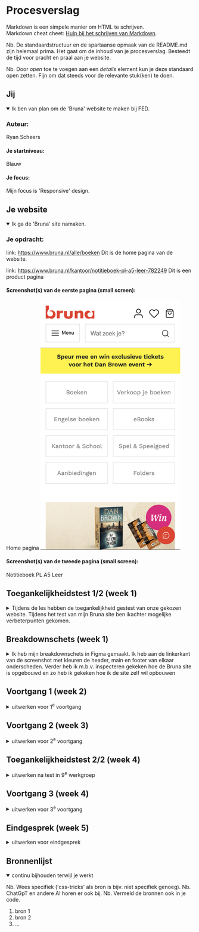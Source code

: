 # Procesverslag
Markdown is een simpele manier om HTML te schrijven.  
Markdown cheat cheet: [Hulp bij het schrijven van Markdown](https://github.com/adam-p/markdown-here/wiki/Markdown-Cheatsheet).

Nb. De standaardstructuur en de spartaanse opmaak van de README.md zijn helemaal prima. Het gaat om de inhoud van je procesverslag. Besteedt de tijd voor pracht en praal aan je website.

Nb. Door *open* toe te voegen aan een *details* element kun je deze standaard open zetten. Fijn om dat steeds voor de relevante stuk(ken) te doen.





## Jij

<details open>
  <summary>Ik ben van plan om de 'Bruna' website te maken bij FED.</summary>

  ### Auteur:
  Ryan Scheers

  #### Je startniveau:
  Blauw

  #### Je focus:
  Mijn focus is 'Responsive' design.
 
</details>





## Je website

<details open>
  <summary>Ik ga de 'Bruna' site namaken.</summary>

  ### Je opdracht:
  link: https://www.bruna.nl/alle/boeken 
  Dit is de home pagina van de website.

  link: https://www.bruna.nl/kantoor/notitieboek-pl-a5-leer-782249 
  Dit is een product pagina

  #### Screenshot(s) van de eerste pagina (small screen): 
  Home pagina 
  <img src="readme-images/bruna-home.png" width="375px" alt="omschrijving van de pagina">

  #### Screenshot(s) van de tweede pagina (small screen):
  Notitieboek PL A5 Leer
 
</details>



## Toegankelijkheidstest 1/2 (week 1)

<details>
  <summary>Tijdens de les hebben de toegankelijkheid gestest van onze gekozen website. Tijdens het test van mijn Bruna site ben ikachter mogelijke verbeterpunten gekomen.</summary>

  ### Bevindingen
  Lijst met je bevindingen die in de test naar voren kwamen:

  1. De bedragen van boeken worden niet voorgelezen. Als je een screenreader gebruikt kom je er niet achter hoe duur een boek is. 

  2. Veel afbeeldingen worden niet uitgelegd. Zo staan er onder sommige boeken uitgebeeld met afbeeldingen van sterren wat mensen er van vinden. De screenreader leest dit niet voor.

  3. Er staan ook geen € euro tekens in de screenreader. Ik weet niet of dit niet werkt in de screenreader of dat de Bruna vergeten is om dit er in te verwerken.

  4. De titel van een boek worden heel vaak genoemd. Je hoort soms wel 3 keer de titel van een boeken. Ik denk dat 2 keer genoeg moet zijn.

  Verder is de Bruna site goed te navigeren met de screenreader. Bijna alles heeft een alt tekst en de tekst is goed te begrijpen.


  Ook heeft de Bruna geen light- en darkmode. Mensen die moeite hebben met het contract kunnen hierdoor de site minder goed lezen.


</details>



## Breakdownschets (week 1)

<details>
  <summary>Ik heb mijn breakdownschets in Figma gemaakt. Ik heb aan de linkerkant van de screenshot met kleuren de header, main en footer van elkaar onderscheden. Verder heb ik m.b.v. inspecteren gekeken hoe de Bruna site is opgebouwd en zo heb ik gekeken hoe ik de site zelf wil opbouwen</summary>

  ### de hele pagina: 
  <img src="readme-images/breakdowneen.png" width="375px" alt="breakdown van de hele pagina">

  ### dynamisch deel (bijv menu): 
  <img src="readme-images/breakdowntwee.png" width="375px" alt="breakdown van een dynamisch deel">

  ### wellicht nog een dynamisch deel (bijv filter): 
  <img src="readme-images/dummy-plaatje.jpg" width="375px" alt="breakdown van nog een dynamisch deel">

</details>





## Voortgang 1 (week 2)

<details>
  <summary>uitwerken voor 1<sup>e</sup> voortgang</summary>

  ### Stand van zaken
  hier dit ging goed & dit was lastig (neem ook screenshots op van delen van je website en code)

  Ik ben bezig met mijn html, maar om ik vind het lastig om te bepalen hoe ik dit moet opbouwen. Ik ben begonnen met sections maken met daarin articles en ik heb nu alle content van de Bruna pagina helemaal in html gezet.


  ### Agenda voor meeting
  samen met je groepje opstellen

  We kregen deze week feedback van studentassistenten. We gingen 1 voor de studenten af.

  Iedere stundent kreeg andere feedback en stelde andere vragen. Sommige vragen van andere studenten kwamen wel overeen met de vrgaen die ik had. 
  Ik wist bijv. niet hoe ik een bepaalde section moest indelen op een handige manier om er css aan toe te kunnen voegen. Toen heb ik die feedback meteen toe gepast/verwerkt.

  Een ander voorbeeld is dat een student voor mij feedback kreeg. Hij had sections gemaakt, maar had er geen heading ingezet. Hierdoor wist ik
  ook waar mijn info/errors vandaan kwamen.


  ### Verslag van meeting
  hier na afloop snel de uitkomsten van de meeting vastleggen

  - punt 1: sections een heading geven.
  - punt 2: nav element om in mijn header en main gebruiken.


</details>





## Voortgang 2 (week 3)

<details>
  <summary>uitwerken voor 2<sup>e</sup> voortgang</summary>

  ### Stand van zaken
  hier dit ging goed & dit was lastig (neem ook screenshots op van delen van je website en code)

  Hier had ik moeite met het maken van mijn eerste nav. Deze moest met behulp van javascript van rechts naar links inbeeld komen. Dit was echt heel lastig. Met de huiswerkopdracht die hier over ging was ik dicht bij het einde gekomen. Hierdoor kon ik hem ook niet op mijn eigen pagina toepassen.

  ### Agenda voor meeting
  samen met je groepje opstellen

  Deze week waren er maar een paar studenten tijdens de feedback sessie. Ik heb tijdens deze sessie hulp gevraagd over mijn gebruik van het nav element in mijn main en verder heb ik om hulp gevraag over de layout van mijn horizontale slider. 

  ### Verslag van meeting
  hier na afloop snel de uitkomsten van de meeting vastleggen

  - punt 1: ellipses gebruiken om tekst in te korten en ... er achter te krijgen.
  - punt 2: position absolute en relative gebruiken om z-index goed te laten werken.

</details>





## Toegankelijkheidstest 2/2 (week 4)

<details>
  <summary>uitwerken na test in 9<sup>e</sup> werkgroep</summary>

  ### Bevindingen
  Lijst met je bevindingen die in de test naar voren kwamen (geef ook aan wat er verbeterd is):

  De screenreader werkt beter op mijn pagina dan gedacht. Op sommige afbeeldingen werkte de screenreader niet heel goed. Dit lag aan mijn alt teksten die heel raar waren.

</details>





## Voortgang 3 (week 4)

<details>
  <summary>uitwerken voor 3<sup>e</sup> voortgang</summary>

  ### Stand van zaken
  hier dit ging goed & dit was lastig (neem ook screenshots op van delen van je website en code)

  Het uitklap menu onderin mijn main werkte niet. Daar kreeg ik echt heel veel stress van mijn uiteindelijk is het gelukt om het te maken.


  ### Agenda voor meeting
  samen met je groepje opstellen

  Ik heb aan een student assistent om hulp gevraagd bij mijn laaste uitklap menu, omdat die niet werkte.

  ### Verslag van meeting
  hier na afloop snel de uitkomsten van de meeting vastleggen

  - punt 1: toggle gebruiken om alles beter te laten werken.
  - punt 2

</details>





## Eindgesprek (week 5)

<details>
  <summary>uitwerken voor eindgesprek</summary>

  ### Je uitkomst - karakteristiek screenshots:
  <img src="readme-images/homepagina.png" width="375px" alt="uitomst opdracht 1">


  ### Dit ging goed/Heb ik geleerd: 
  Korte omschrijving met plaatjes

  <img src="readme-images/productpagina.png" width="375px" alt="top">


  ### Dit was lastig/Is niet gelukt:
  Korte omschrijving met plaatjes

  <img src="readme-images/dummy-plaatje.jpg" width="375px" alt="bummer">
</details>





## Bronnenlijst

<details open>
  <summary>continu bijhouden terwijl je werkt</summary>

  Nb. Wees specifiek ('css-tricks' als bron is bijv. niet specifiek genoeg). 
  Nb. ChatGpT en andere AI horen er ook bij.
  Nb. Vermeld de bronnen ook in je code.

  1. bron 1
  2. bron 2
  3. ...

</details>
